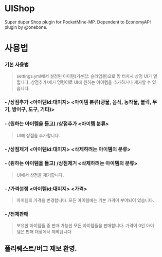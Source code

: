 # UIShop
Super duper Shop plugin for PocketMine-MP. Dependent to EconomyAPI plugin by @onebone.

# 사용법
### 기본 사용법
> settings.yml에서 설정된 아이템(기본값: 슬라임볼)으로 땅 터치시 상점 UI가 열립니다. 상점추가/제거 명령어로 UI에 원하는 아이템을 추가하거나 제거할 수 있습니다.

### -  /상점추가 <아이템id:대미지> <아이템 분류(광물, 음식, 농작물, 블럭, 무기, 방어구, 도구, 기타)>
### - (원하는 아이템을 들고) /상점추가 <아이템 분류>
> UI에 상점을 추가합니다. 

### - /상점제거 <아이템id:대미지> <삭제하려는 아이템의 분류>
### - (원하는 아이템을 들고) /상점제거 <삭제하려는 아이템의 분류>
> UI에서 상점을 제거합니다.

### - /가격설정 <아이템id:대미지> <가격>
> 아이템의 가격을 변경합니다. 모든 아이템에는 기본 가격이 부여되어 있습니다.

### - /전체판매
> 보유한 아이템들 중 판매 가능한 모든 아이템들을 판매합니다. 가격이 0인 아이템은 판매 대상에서 제외됩니다.

## 풀리퀘스트/버그 제보 환영.
